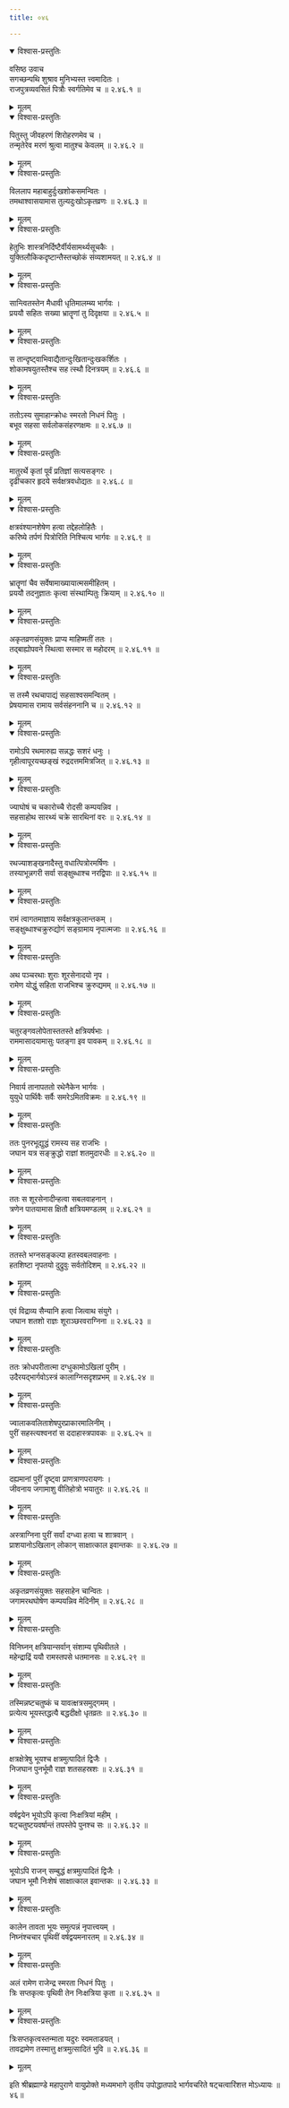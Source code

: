 ```yaml
---
title: ०४६

---
```


<details open><summary>विश्वास-प्रस्तुतिः</summary>

वसिष्ठ उवाच  
सगच्छन्पथि शुश्राव मुनिभ्यस्त त्त्वमादितः ।  
राजपुत्रव्यवसितं पित्रौः स्वर्गतिमेव च ॥ २.४६.१ ॥
</details>

<details><summary>मूलम्</summary>

वसिष्ठ उवाच  
सगच्छन्पथि शुश्राव मुनिभ्यस्त त्त्वमादितः ।  
राजपुत्रव्यवसितं पित्रौः स्वर्गतिमेव च ॥ २.४६.१ ॥
</details>
  

<details open><summary>विश्वास-प्रस्तुतिः</summary>

पितुस्तु जीवहरणं शिरोहरणमेव च ।  
तन्मृतेरेव मरणं श्रुत्वा मातुश्च केवलम् ॥ २.४६.२ ॥
</details>

<details><summary>मूलम्</summary>

पितुस्तु जीवहरणं शिरोहरणमेव च ।  
तन्मृतेरेव मरणं श्रुत्वा मातुश्च केवलम् ॥ २.४६.२ ॥
</details>
  

<details open><summary>विश्वास-प्रस्तुतिः</summary>

विललाप महाबाहुर्दुःखशोकसमन्वितः ।  
तमथाश्वासयामास तुल्यदुःखोऽकृतव्रणः ॥ २.४६.३ ॥
</details>

<details><summary>मूलम्</summary>

विललाप महाबाहुर्दुःखशोकसमन्वितः ।  
तमथाश्वासयामास तुल्यदुःखोऽकृतव्रणः ॥ २.४६.३ ॥
</details>
  

<details open><summary>विश्वास-प्रस्तुतिः</summary>

हेतुभिः शास्त्रनिर्दिष्टैर्वीर्यसामर्थ्यसूचकैः ।  
युक्तिलौकिकदृष्टान्तैस्तच्छोकं संव्यशामयत् ॥ २.४६.४ ॥
</details>

<details><summary>मूलम्</summary>

हेतुभिः शास्त्रनिर्दिष्टैर्वीर्यसामर्थ्यसूचकैः ।  
युक्तिलौकिकदृष्टान्तैस्तच्छोकं संव्यशामयत् ॥ २.४६.४ ॥
</details>
  

<details open><summary>विश्वास-प्रस्तुतिः</summary>

सान्त्वितस्तेन मैधावी धृतिमालम्ब्य भार्गवः ।  
प्रययौ सहितः सख्या भ्रातॄणां तु दिदृक्षया ॥ २.४६.५ ॥
</details>

<details><summary>मूलम्</summary>

सान्त्वितस्तेन मैधावी धृतिमालम्ब्य भार्गवः ।  
प्रययौ सहितः सख्या भ्रातॄणां तु दिदृक्षया ॥ २.४६.५ ॥
</details>
  

<details open><summary>विश्वास-प्रस्तुतिः</summary>

स तान्दृष्ट्वाभिवाद्यैतान्दुःखितान्दुःखकर्शितः ।  
शोकामषयुतस्तैश्च सह त्स्थौ दिनत्रयम् ॥ २.४६.६ ॥
</details>

<details><summary>मूलम्</summary>

स तान्दृष्ट्वाभिवाद्यैतान्दुःखितान्दुःखकर्शितः ।  
शोकामषयुतस्तैश्च सह त्स्थौ दिनत्रयम् ॥ २.४६.६ ॥
</details>
  

<details open><summary>विश्वास-प्रस्तुतिः</summary>

ततोऽस्य सुमाहान्क्रोधः स्मरतो निधनं पितुः ।  
बभूव सहसा सर्वलोकसंहरणक्षमः ॥ २.४६.७ ॥
</details>

<details><summary>मूलम्</summary>

ततोऽस्य सुमाहान्क्रोधः स्मरतो निधनं पितुः ।  
बभूव सहसा सर्वलोकसंहरणक्षमः ॥ २.४६.७ ॥
</details>
  

<details open><summary>विश्वास-प्रस्तुतिः</summary>

मातुरर्थे कृतां पूर्वं प्रतिज्ञां सत्यसङ्गरः ।  
दृढीचकार हृदये सर्वक्षत्रवधोद्यतः ॥ २.४६.८ ॥
</details>

<details><summary>मूलम्</summary>

मातुरर्थे कृतां पूर्वं प्रतिज्ञां सत्यसङ्गरः ।  
दृढीचकार हृदये सर्वक्षत्रवधोद्यतः ॥ २.४६.८ ॥
</details>
  

<details open><summary>विश्वास-प्रस्तुतिः</summary>

क्षत्रवंश्यानशेषेण हत्वा तद्देहलोहितैः ।  
करिष्ये तर्पणं पित्रोरिति निश्चित्य भार्गवः ॥ २.४६.९ ॥
</details>

<details><summary>मूलम्</summary>

क्षत्रवंश्यानशेषेण हत्वा तद्देहलोहितैः ।  
करिष्ये तर्पणं पित्रोरिति निश्चित्य भार्गवः ॥ २.४६.९ ॥
</details>
  

<details open><summary>विश्वास-प्रस्तुतिः</summary>

भ्रातॄणां चैव सर्वेषामाख्यायात्मसमीहितम् ।  
प्रययौ तदनुज्ञातः कृत्वा संस्थाम्पितुः क्रियाम् ॥ २.४६.१० ॥
</details>

<details><summary>मूलम्</summary>

भ्रातॄणां चैव सर्वेषामाख्यायात्मसमीहितम् ।  
प्रययौ तदनुज्ञातः कृत्वा संस्थाम्पितुः क्रियाम् ॥ २.४६.१० ॥
</details>
  

<details open><summary>विश्वास-प्रस्तुतिः</summary>

अकृतव्रणसंयुक्तः प्राप्य माहिष्मतीं ततः ।  
तद्बाह्योपवने स्थित्वा सस्मार स महोदरम् ॥ २.४६.११ ॥
</details>

<details><summary>मूलम्</summary>

अकृतव्रणसंयुक्तः प्राप्य माहिष्मतीं ततः ।  
तद्बाह्योपवने स्थित्वा सस्मार स महोदरम् ॥ २.४६.११ ॥
</details>
  

<details open><summary>विश्वास-प्रस्तुतिः</summary>

स तस्मै रथचापाद्यं सहसाश्वसमन्वितम् ।  
प्रेषयामास रामाय सर्वसंहननानि च ॥ २.४६.१२ ॥
</details>

<details><summary>मूलम्</summary>

स तस्मै रथचापाद्यं सहसाश्वसमन्वितम् ।  
प्रेषयामास रामाय सर्वसंहननानि च ॥ २.४६.१२ ॥
</details>
  

<details open><summary>विश्वास-प्रस्तुतिः</summary>

रामोऽपि रथमारुह्य सन्नद्धः सशरं धनुः ।  
गृहीत्वापूरयच्छङ्खं रुद्रदत्तममित्रजित् ॥ २.४६.१३ ॥
</details>

<details><summary>मूलम्</summary>

रामोऽपि रथमारुह्य सन्नद्धः सशरं धनुः ।  
गृहीत्वापूरयच्छङ्खं रुद्रदत्तममित्रजित् ॥ २.४६.१३ ॥
</details>
  

<details open><summary>विश्वास-प्रस्तुतिः</summary>

ज्याघोषं च चकारोच्चै रोदसी कम्पयन्निव ।  
सहसाहोथ सारथ्यं चक्रे सारथिनां वरः ॥ २.४६.१४ ॥
</details>

<details><summary>मूलम्</summary>

ज्याघोषं च चकारोच्चै रोदसी कम्पयन्निव ।  
सहसाहोथ सारथ्यं चक्रे सारथिनां वरः ॥ २.४६.१४ ॥
</details>
  

<details open><summary>विश्वास-प्रस्तुतिः</summary>

रथज्याशङ्खनादैस्तु वधात्पित्रोरमर्षिणः ।  
तस्याभून्नगरी सर्वा सङ्क्षुब्धाश्च नरद्विपाः ॥ २.४६.१५ ॥
</details>

<details><summary>मूलम्</summary>

रथज्याशङ्खनादैस्तु वधात्पित्रोरमर्षिणः ।  
तस्याभून्नगरी सर्वा सङ्क्षुब्धाश्च नरद्विपाः ॥ २.४६.१५ ॥
</details>
  

<details open><summary>विश्वास-प्रस्तुतिः</summary>

रामं त्वागतमाज्ञाय सर्वक्षत्रकुलान्तकम् ।  
सङ्क्षुब्धाश्चक्रुरुद्योगं सङ्ग्रामाय नृपात्मजाः ॥ २.४६.१६ ॥
</details>

<details><summary>मूलम्</summary>

रामं त्वागतमाज्ञाय सर्वक्षत्रकुलान्तकम् ।  
सङ्क्षुब्धाश्चक्रुरुद्योगं सङ्ग्रामाय नृपात्मजाः ॥ २.४६.१६ ॥
</details>
  

<details open><summary>विश्वास-प्रस्तुतिः</summary>

अथ पञ्चरथाः शुराः शूरसेनादयो नृप ।  
रामेण योद्धुं सहिता राजभिश्च क्रुरुद्यमम् ॥ २.४६.१७ ॥
</details>

<details><summary>मूलम्</summary>

अथ पञ्चरथाः शुराः शूरसेनादयो नृप ।  
रामेण योद्धुं सहिता राजभिश्च क्रुरुद्यमम् ॥ २.४६.१७ ॥
</details>
  

<details open><summary>विश्वास-प्रस्तुतिः</summary>

चतुरङ्गवलोपेतास्ततस्ते क्षत्रियर्षभाः ।  
राममासादयामासुः पतङ्गा इव पावकम् ॥ २.४६.१८ ॥
</details>

<details><summary>मूलम्</summary>

चतुरङ्गवलोपेतास्ततस्ते क्षत्रियर्षभाः ।  
राममासादयामासुः पतङ्गा इव पावकम् ॥ २.४६.१८ ॥
</details>
  

<details open><summary>विश्वास-प्रस्तुतिः</summary>

निवार्य तानापततो रथेनैकेन भार्गवः ।  
युयुधे पार्थिवैः सर्वैः समरेऽमितविक्रमः ॥ २.४६.१९ ॥
</details>

<details><summary>मूलम्</summary>

निवार्य तानापततो रथेनैकेन भार्गवः ।  
युयुधे पार्थिवैः सर्वैः समरेऽमितविक्रमः ॥ २.४६.१९ ॥
</details>
  

<details open><summary>विश्वास-प्रस्तुतिः</summary>

ततः पुनरभूद्युद्धं रामस्य सह राजभिः ।  
जघान यत्र सङ्क्रुद्धो राज्ञां शतमुदारधीः ॥ २.४६.२० ॥
</details>

<details><summary>मूलम्</summary>

ततः पुनरभूद्युद्धं रामस्य सह राजभिः ।  
जघान यत्र सङ्क्रुद्धो राज्ञां शतमुदारधीः ॥ २.४६.२० ॥
</details>
  

<details open><summary>विश्वास-प्रस्तुतिः</summary>

ततः स शूरसेनादीन्हत्वा सबलवाहनान् ।  
त्रणेन पातयामास क्षितौ क्षत्रियमण्डलम् ॥ २.४६.२१ ॥
</details>

<details><summary>मूलम्</summary>

ततः स शूरसेनादीन्हत्वा सबलवाहनान् ।  
त्रणेन पातयामास क्षितौ क्षत्रियमण्डलम् ॥ २.४६.२१ ॥
</details>
  

<details open><summary>विश्वास-प्रस्तुतिः</summary>

ततस्ते भग्नसङ्कल्पा हतस्वबलवाहनाः ।  
हतशिष्टा नृपतयो दुद्रुवुः सर्वतोदिशम् ॥ २.४६.२२ ॥
</details>

<details><summary>मूलम्</summary>

ततस्ते भग्नसङ्कल्पा हतस्वबलवाहनाः ।  
हतशिष्टा नृपतयो दुद्रुवुः सर्वतोदिशम् ॥ २.४६.२२ ॥
</details>
  

<details open><summary>विश्वास-प्रस्तुतिः</summary>

एवं विद्राव्य सैन्यानि हत्वा जित्वाथ संयुगे ।  
जघान शतशो राज्ञः शूराञ्छरवराग्निना ॥ २.४६.२३ ॥
</details>

<details><summary>मूलम्</summary>

एवं विद्राव्य सैन्यानि हत्वा जित्वाथ संयुगे ।  
जघान शतशो राज्ञः शूराञ्छरवराग्निना ॥ २.४६.२३ ॥
</details>
  

<details open><summary>विश्वास-प्रस्तुतिः</summary>

ततः क्रोधपरीतात्मा दग्धुकामोऽखिलां पुरीम् ।  
उदैरयद्भार्गवोऽस्त्रं कालाग्निसदृशप्रभम् ॥ २.४६.२४ ॥
</details>

<details><summary>मूलम्</summary>

ततः क्रोधपरीतात्मा दग्धुकामोऽखिलां पुरीम् ।  
उदैरयद्भार्गवोऽस्त्रं कालाग्निसदृशप्रभम् ॥ २.४६.२४ ॥
</details>
  

<details open><summary>विश्वास-प्रस्तुतिः</summary>

ज्वालाकवलिताशेषपुरप्राकारमालिनीम् ।  
पुरीं सहस्त्यश्वनरां स ददाहास्त्रपावकः ॥ २.४६.२५ ॥
</details>

<details><summary>मूलम्</summary>

ज्वालाकवलिताशेषपुरप्राकारमालिनीम् ।  
पुरीं सहस्त्यश्वनरां स ददाहास्त्रपावकः ॥ २.४६.२५ ॥
</details>
  

<details open><summary>विश्वास-प्रस्तुतिः</summary>

दह्यमानां पुरीं दृष्ट्वा प्राणत्राणपरायणः ।  
जीवनाय जगामाशु वीतिहोत्रो भयातुरः ॥ २.४६.२६ ॥
</details>

<details><summary>मूलम्</summary>

दह्यमानां पुरीं दृष्ट्वा प्राणत्राणपरायणः ।  
जीवनाय जगामाशु वीतिहोत्रो भयातुरः ॥ २.४६.२६ ॥
</details>
  

<details open><summary>विश्वास-प्रस्तुतिः</summary>

अस्त्राग्निना पुरीं सर्वां दग्ध्वा हत्वा च शात्रवान् ।  
प्राशयानोऽखिलान् लोकान् साक्षात्काल इवान्तकः ॥ २.४६.२७ ॥
</details>

<details><summary>मूलम्</summary>

अस्त्राग्निना पुरीं सर्वां दग्ध्वा हत्वा च शात्रवान् ।  
प्राशयानोऽखिलान् लोकान् साक्षात्काल इवान्तकः ॥ २.४६.२७ ॥
</details>
  

<details open><summary>विश्वास-प्रस्तुतिः</summary>

अकृतव्रणसंयुक्तः सहसाहेन चान्वितः ।  
जगामरथघोषेण कम्पयन्निव मेदिनीम् ॥ २.४६.२८ ॥
</details>

<details><summary>मूलम्</summary>

अकृतव्रणसंयुक्तः सहसाहेन चान्वितः ।  
जगामरथघोषेण कम्पयन्निव मेदिनीम् ॥ २.४६.२८ ॥
</details>
  

<details open><summary>विश्वास-प्रस्तुतिः</summary>

विनिघ्नन् क्षत्रियान्सर्वान् संशाम्य पृथिवीतले ।  
महेन्द्राद्रिं ययौ रामस्तपसे धतमानसः ॥ २.४६.२९ ॥
</details>

<details><summary>मूलम्</summary>

विनिघ्नन् क्षत्रियान्सर्वान् संशाम्य पृथिवीतले ।  
महेन्द्राद्रिं ययौ रामस्तपसे धतमानसः ॥ २.४६.२९ ॥
</details>
  

<details open><summary>विश्वास-प्रस्तुतिः</summary>

तस्मिन्नष्टचतुष्कं च यावत्क्षत्रसमुद्गमम् ।  
प्रत्येत्य भूयस्तद्धत्यै बद्धदीक्षो धृतव्रतः ॥ २.४६.३० ॥
</details>

<details><summary>मूलम्</summary>

तस्मिन्नष्टचतुष्कं च यावत्क्षत्रसमुद्गमम् ।  
प्रत्येत्य भूयस्तद्धत्यै बद्धदीक्षो धृतव्रतः ॥ २.४६.३० ॥
</details>
  

<details open><summary>विश्वास-प्रस्तुतिः</summary>

क्षत्रक्षेत्रेषु भूयश्च क्षत्रमुत्पादितं द्विजैः ।  
निजघान पुनर्भूमौ राज्ञ शतसहस्रशः ॥ २.४६.३१ ॥
</details>

<details><summary>मूलम्</summary>

क्षत्रक्षेत्रेषु भूयश्च क्षत्रमुत्पादितं द्विजैः ।  
निजघान पुनर्भूमौ राज्ञ शतसहस्रशः ॥ २.४६.३१ ॥
</details>
  

<details open><summary>विश्वास-प्रस्तुतिः</summary>

वर्षद्वयेन भूयोऽपि कृत्वा निःक्षत्रियां महीम् ।  
षट्चतुष्टयवर्षान्तं तपस्तेपे पुनश्च सः ॥ २.४६.३२ ॥
</details>

<details><summary>मूलम्</summary>

वर्षद्वयेन भूयोऽपि कृत्वा निःक्षत्रियां महीम् ।  
षट्चतुष्टयवर्षान्तं तपस्तेपे पुनश्च सः ॥ २.४६.३२ ॥
</details>
  

<details open><summary>विश्वास-प्रस्तुतिः</summary>

भूयोऽपि राजन् सम्बुद्धं क्षत्रमुत्पादितं द्विजैः ।  
जघान भूमौ निःशेषं साक्षात्काल इवान्तकः ॥ २.४६.३३ ॥
</details>

<details><summary>मूलम्</summary>

भूयोऽपि राजन् सम्बुद्धं क्षत्रमुत्पादितं द्विजैः ।  
जघान भूमौ निःशेषं साक्षात्काल इवान्तकः ॥ २.४६.३३ ॥
</details>
  

<details open><summary>विश्वास-प्रस्तुतिः</summary>

कालेन तावता भूयः समुत्पन्नं नृपात्त्वयम् ।  
निघ्नंश्चचार पृथिवीं वर्षद्वयमनारतम् ॥ २.४६.३४ ॥
</details>

<details><summary>मूलम्</summary>

कालेन तावता भूयः समुत्पन्नं नृपात्त्वयम् ।  
निघ्नंश्चचार पृथिवीं वर्षद्वयमनारतम् ॥ २.४६.३४ ॥
</details>
  

<details open><summary>विश्वास-प्रस्तुतिः</summary>

अलं रामेण राजेन्द्र स्मरता निधनं पितुः ।  
त्रिः सप्तकृत्वः पृथिवी तेन निःक्षत्रिया कृता ॥ २.४६.३५ ॥
</details>

<details><summary>मूलम्</summary>

अलं रामेण राजेन्द्र स्मरता निधनं पितुः ।  
त्रिः सप्तकृत्वः पृथिवी तेन निःक्षत्रिया कृता ॥ २.४६.३५ ॥
</details>
  

<details open><summary>विश्वास-प्रस्तुतिः</summary>

त्रिःसप्तकृत्वस्तन्माता यदुरः स्वमताडयत् ।  
तावद्रामेण तस्मात्तु क्षत्रमुत्सादितं भुवि ॥ २.४६.३६ ॥
</details>

<details><summary>मूलम्</summary>

त्रिःसप्तकृत्वस्तन्माता यदुरः स्वमताडयत् ।  
तावद्रामेण तस्मात्तु क्षत्रमुत्सादितं भुवि ॥ २.४६.३६ ॥
</details>
  
इति श्रीब्रह्माण्डे महापुराणे वायुप्रोक्ते मध्यमभागे तृतीय उपोद्धातपादे भार्गवचरिते षट्चत्वारिंशत्त मोऽध्यायः ॥ ४६॥  
                                              